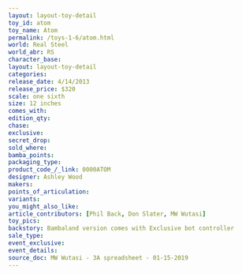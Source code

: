 ```yaml
---
layout: layout-toy-detail 
toy_id: atom
toy_name: Atom
permalink: /toys-1-6/atom.html
world: Real Steel
world_abr: RS
character_base: 
layout: layout-toy-detail
categories: 
release_date: 4/14/2013
release_price: $320 
scale: one sixth
size: 12 inches
comes_with: 
edition_qty: 
chase: 
exclusive: 
secret_drop: 
sold_where: 
bamba_points: 
packaging_type: 
product_code_/_link: 0000ATOM
designer: Ashley Wood
makers: 
points_of_articulation: 
variants: 
you_might_also_like: 
article_contributors: [Phil Back, Don Slater, MW Wutasi]
toy_pics: 
backstory: Bambaland version comes with Exclusive bot controller
sale_type: 
event_exclusive: 
event_details: 
source_doc: MW Wutasi - 3A spreadsheet - 01-15-2019
---
```

